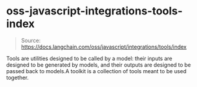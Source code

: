 # oss-javascript-integrations-tools-index

> Source: https://docs.langchain.com/oss/javascript/integrations/tools/index

Tools are utilities designed to be called by a model: their inputs are designed to be generated by models, and their outputs are designed to be passed back to models.A toolkit is a collection of tools meant to be used together.